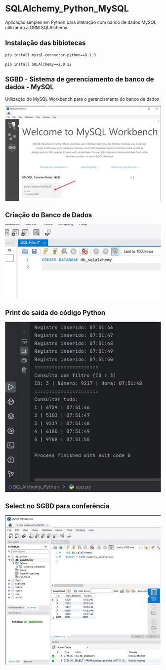 # SQLAlchemy_Python_MySQL
Aplicação simples em Python para interação com banco de dados MySQL, utilizando a ORM SQLAlchemy.


## Instalação das bibiotecas

```
pip install mysql-connector-python==8.1.0
```

```
pip install SQLAlchemy==2.0.22
```

## SGBD - Sistema de gerenciamento de banco de dados - MySQL
Utilização do MySQL Workbench para o gerenciamento do banco de dados

![](https://github.com/MrFMach/SQLAlchemy_Python_MySQL/blob/master/image/sgbd.jpg)

## Criação do Banco de Dados
![](https://github.com/MrFMach/SQLAlchemy_Python_MySQL/blob/master/image/create_database.jpg)


## Print de saída do código Python
![](https://github.com/MrFMach/SQLAlchemy_Python_MySQL/blob/master/image/print.jpg)


## Select no SGBD para conferência
![](https://github.com/MrFMach/SQLAlchemy_Python_MySQL/blob/master/image/select.jpg)
